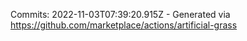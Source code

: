 Commits: 2022-11-03T07:39:20.915Z - Generated via https://github.com/marketplace/actions/artificial-grass
<br>

